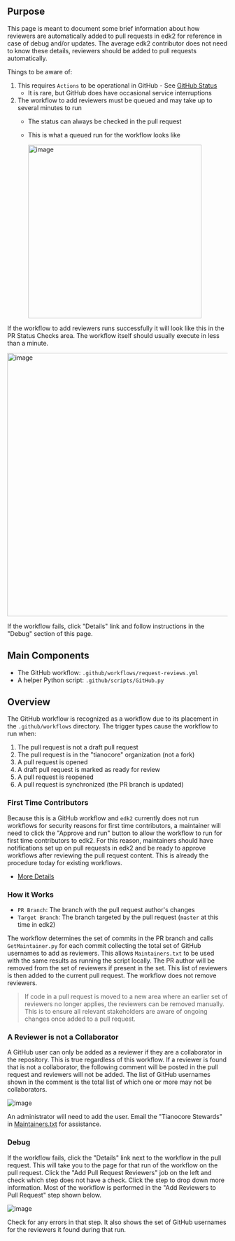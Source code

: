 ## Purpose

This page is meant to document some brief information about how reviewers are automatically added to pull requests in edk2 for reference in case of debug and/or updates. The average edk2 contributor does not need to know these details, reviewers should be added to pull requests automatically.

Things to be aware of:

1. This requires `Actions` to be operational in GitHub - See [GitHub Status](https://www.githubstatus.com/)
   - It is rare, but GitHub does have occasional service interruptions
2. The workflow to add reviewers must be queued and may take up to several minutes to run
   - The status can always be checked in the pull request
   - This is what a queued run for the workflow looks like

     <img width="396" alt="image" src="https://github.com/user-attachments/assets/a6ab3e65-c222-43e2-9efc-612b2845e168">

If the workflow to add reviewers runs successfully it will look like this in the PR Status Checks area. The workflow itself should usually execute in less than a minute.

<img width="601" alt="image" src="https://github.com/user-attachments/assets/547c9aa1-a019-4687-b5ce-f364a0641b43">

If the workflow fails, click "Details" link and follow instructions in the "Debug" section of this page.

## Main Components

- The GitHub workflow: `.github/workflows/request-reviews.yml`
- A helper Python script: `.github/scripts/GitHub.py`

## Overview

The GitHub workflow is recognized as a workflow due to its placement in the `.github/workflows` directory. The trigger types cause the workflow to run when:

1. The pull request is not a draft pull request
2. The pull request is in the "tianocore" organization (not a fork)
3. A pull request is opened
4. A draft pull request is marked as ready for review
5. A pull request is reopened
6. A pull request is synchronized (the PR branch is updated)

### First Time Contributors

Because this is a GitHub workflow and `edk2` currently does not run workflows for security reasons for first time contributors, a maintainer will need to click the "Approve and run" button to allow the workflow to run for first time contributors to edk2. For this reason, maintainers should have notifications set up on pull requests in edk2 and be ready to approve workflows after reviewing the pull request content. This is already the procedure today for existing workflows.

- [More Details](https://docs.github.com/actions/managing-workflow-runs/approving-workflow-runs-from-public-forks#approving-workflow-runs-on-a-pull-request-from-a-public-fork)

### How it Works

- `PR Branch`: The branch with the pull request author's changes
- `Target Branch`: The branch targeted by the pull request (`master` at this time in edk2)

The workflow determines the set of commits in the PR branch and calls `GetMaintainer.py` for each commit collecting the total set of GitHub usernames to add as reviewers. This allows `Maintainers.txt` to be used with the same results as running the script locally. The PR author will be removed from the set of reviewers if present in the set. This list of reviewers is then added to the current pull request. The workflow does not remove reviewers.

> If code in a pull request is moved to a new area where an earlier set of reviewers no longer applies, the reviewers can be removed manually. This is to ensure all relevant stakeholders are aware of ongoing changes once added to a pull request.

### A Reviewer is not a Collaborator

A GitHub user can only be added as a reviewer if they are a collaborator in the repository. This is true regardless of this workflow. If a reviewer is found that is not a collaborator, the following comment will be posted in the pull request and reviewers will not be added. The list of GitHub usernames shown in the comment is the total list of which one or more may not be collaborators.

![image](https://github.com/user-attachments/assets/c91ea771-d6fe-4d70-b2e7-66cd1b71e4cd)

An administrator will need to add the user. Email the "Tianocore Stewards" in [Maintainers.txt](https://github.com/tianocore/edk2/blob/master/Maintainers.txt) for assistance.

### Debug

If the workflow fails, click the "Details" link next to the workflow in the pull request. This will take you to the page for that run of the workflow on the pull request. Click the "Add Pull Request Reviewers" job on the left and check which step does not have a check. Click the step to drop down more information. Most of the workflow is performed in the "Add Reviewers to Pull Request" step shown below.

![image](https://github.com/user-attachments/assets/cd18dce7-56ef-4466-87d7-836c4748ae69)

Check for any errors in that step. It also shows the set of GitHub usernames for the reviewers it found during that run.